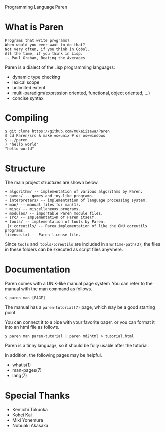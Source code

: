 Programming Language Paren

# What is Paren

    Programs that write programs?
    When would you ever want to do that?
    Not very often, if you think in Cobol.
    All the time, if you think in Lisp.
    -- Paul Graham, Beating the Averages

Paren is a dialect of the Lisp programming languages:

- dynamic type checking
- lexical scope
- unlimited extent
- multi-paradigm(expression oriented, functional, object oriented, ...)
- concise syntax

# Compiling

    $ git clone https://github.com/mukaiizawa/Paren
    $ cd Paren/src & make os=unix # or os=windows
    $ ../paren
    ) "hello world"
    "hello world"

# Structure
The main project structures are shown below.

    + algorithm/ -- implementation of various algorithms by Paren.
    + games/ -- games and toy-like programs.
    + interpreters/ -- implementation of language processing system.
    + man/ -- manual files for man(1).
    + misc/ -- miscellaneous programs.
    + modules/ -- importable Paren module files.
    + src/ -- implementation of Paren itself.
    + tools/ -- implementation of tools by Paren.
     |+ coreutils/ -- Paren implementation of like the GNU coreutils programs.
    license.txt -- Paren license file.

Since `tools` and` tools/coreutils` are included in `$runtime-path(3)`, the files in these folders can be executed as script files anywhere.

# Documentation
Paren comes with a UNIX-like manual page system. You can refer to the manual with the man command as follows.

    $ paren man [PAGE]

The manual has a `paren-tutorial(7)` page, which may be a good starting point.

You can connect it to a pipe with your favorite pager, or you can format it into an html file as follows.

    $ paren man paren-tutorial | paren md2html > tutorial.html

Paren is a tinny language, so it should be fully usable after the tutorial.

In addition, the following pages may be helpful.

- whatis(1)
- man-pages(7)
- lang(7)

# Special Thanks

- Ken'ichi Tokuoka
- Kohei Kai
- Miki Yonemura
- Nobuaki Akasaka

